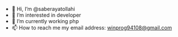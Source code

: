 - 👋 Hi, I’m @saberayatollahi
- 👀 I’m interested in developer 
- 🌱 I’m currently working php
- 📫 How to reach me my email address: winprog94108@gmail.com

<!---
saberayatollahi is a ✨ special ✨ repository because its `README.md` (this file) appears on your GitHub profile.
You can click the Preview link to take a look at your changes.
--->
